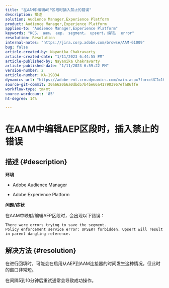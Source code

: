 ```yaml
---
title: "在AAM中编辑AEP区段时插入禁止的错误"
description: 描述
solution: Audience Manager,Experience Platform
product: Audience Manager,Experience Platform
applies-to: "Audience Manager,Experience Platform"
keywords: "KCS， aam， aep， segment， upsert，编辑， error"
resolution: Resolution
internal-notes: "https://jira.corp.adobe.com/browse/AAM-61009"
bug: false
article-created-by: Nayanika Chakravarty
article-created-date: "1/11/2023 6:44:55 PM"
article-published-by: Nayanika Chakravarty
article-published-date: "1/11/2023 6:59:22 PM"
version-number: 2
article-number: KA-19834
dynamics-url: "https://adobe-ent.crm.dynamics.com/main.aspx?forceUCI=1&pagetype=entityrecord&etn=knowledgearticle&id=de13e505-e091-ed11-aad1-6045bd006e5a"
source-git-commit: 30a6620b6a0dbd57b4be66a417903967efa86ffe
workflow-type: tm+mt
source-wordcount: '85'
ht-degree: 14%

---
```


# 在AAM中编辑AEP区段时，插入禁止的错误

## 描述 {#description}


<b>环境</b>

- Adobe Audience Manager

- Adobe Experience Platform

<b>问题/症状</b>

在AAM中映射/编辑AEP区段时，会出现以下错误：


```
There were errors trying to save the segment.
Policy enforcement service error: UPSERT forbidden. Upsert will result in parent dangling reference.
```



## 解决方法 {#resolution}


在进行回填时，可能会在启用从AEP到AAM连接器的时间发生这种情况，但此时的窗口非常短。

在间隔5到10分钟后重试通常会导致成功操作。
